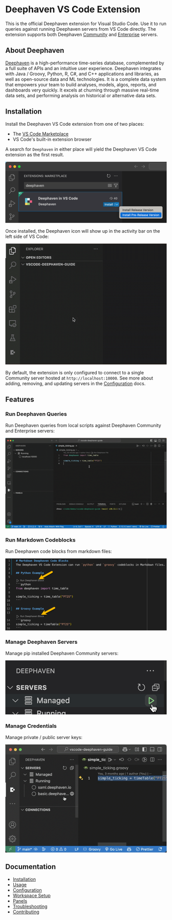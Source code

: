 # Deephaven VS Code Extension

This is the official Deephaven extension for Visual Studio Code. Use it to run queries against running Deephaven servers from VS Code directly. The extension supports both Deephaven [Community](https://deephaven.io/core/docs/) and [Enterprise](https://deephaven.io/enterprise/docs/) servers.

## About Deephaven

[Deephaven](https://deephaven.io/) is a high-performance time-series database, complemented by a full suite of APIs and an intuitive user experience. Deephaven integrates with Java / Groovy, Python, R, C#, and C++ applications and libraries, as well as open-source data and ML technologies. It is a complete data system that empowers your team to build analyses, models, algos, reports, and dashboards very quickly. It excels at churning through massive real-time data sets, and performing analysis on historical or alternative data sets.

## Installation

Install the Deephaven VS Code extension from one of two places:

- The [VS Code Marketplace](https://marketplace.visualstudio.com/items?itemName=deephaven.vscode-deephaven)
- VS Code's built-in extension browser

A search for `Deephaven` in either place will yield the Deephaven VS Code extension as the first result.

![Install Deephaven VS Code Extension](docs/assets/install-pre-release.png)

Once installed, the Deephaven icon will show up in the activity bar on the left side of VS Code:

![VS Code Activity Bar](docs/assets/dh-activity-bar.gif)

By default, the extension is only configured to connect to a single Community server hosted at `http://localhost:10000`. See more about adding, removing, and updating servers in the [Configuration](docs/configuration.md) docs.

## Features
### Run Deephaven Queries
Run Deephaven queries from local scripts against Deephaven Community and Enterprise servers:

![Run Deephaven file](docs/assets/dhc-connect-to-server.gif)

### Run Markdown Codeblocks
Run Deephaven code blocks from markdown files:

![Run Markdown codeblock](docs/assets/markdown-codeblocks.png)

### Manage Deephaven Servers
Manage pip installed Deephaven Community servers:

![Manage pip server](docs/assets/start-pip-server.png)

### Manage Credentials
Manage private / public server keys:

![Manage keys](docs/assets/dhe-generate-keypair.gif)

## Documentation

- [Installation](docs/installation.md)
- [Usage](docs/usage.md)
- [Configuration](docs/configuration.md)
- [Workspace Setup](docs/workspace-setup.md)
- [Panels](docs/panels.md)
- [Troubleshooting](docs/troubleshooting.md)
- [Contributing](CONTRIBUTING.md)